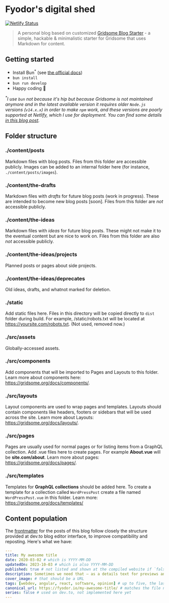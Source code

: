 # Fyodor's digital shed
[![Netlify Status](https://api.netlify.com/api/v1/badges/bb6a8dda-6431-477f-a926-1cfec38333a2/deploy-status)](https://app.netlify.com/sites/fyodor-io/deploys)

> A personal blog based on customized [Gridsome Blog Starter](https://github.com/gridsome/gridsome-starter-blog) - a simple, hackable & minimalistic starter for Gridsome that uses Markdown for content.

## Getting started

* Install Bun<sup>*</sup> (see [the official docs](https://bun.sh/docs/installation))
* `bun install`
* `bun run develop`
* Happy coding 🚀

_<sup>*</sup>I use `bun` not because it's hip but because Gridsome is not maintained anymore and in the latest available version it requires older `Node.js` versions (`v14.x.x`) in order to make `npm` work, and these versions are poorly supported at Netlify, which I use for deployment. You can find some details [in this blog post](https://fyodor.io/how-bun-can-help-to-revive-a-gridsome-project/)._

## Folder structure

### ./content/posts

Markdown files with blog posts. Files from this folder are accessible publicly. Images can be added to an internal folder here (for instance, `./content/posts/images`). 

### ./content/the-drafts

Markdown files with _drafts_ for future blog posts (work in progress). These are intended to become new blog posts [soon]. Files from this folder are _not_ accessible publicly.

### ./content/the-ideas

Markdown files with _ideas_ for future blog posts. These might not make it to the eventual content but are nice to work on. Files from this folder are also _not_ accessible publicly.

### ./content/the-ideas/projects

Planned posts or pages about side projects.

### ./content/the-ideas/deprecates

Old ideas, drafts, and whatnot marked for deletion.

### ./static

Add static files here. Files in this directory will be copied directly to `dist` folder during build. For example, /static/robots.txt will be located at https://yoursite.com/robots.txt. (Not used, removed now.)

### ./src/assets

Globally-accessed assets.

### ./src/components

Add components that will be imported to Pages and Layouts to this folder. Learn more about components here: https://gridsome.org/docs/components/.

### ./src/layouts

Layout components are used to wrap pages and templates. Layouts should contain components like headers, footers or sidebars that will be used across the site. Learn more about Layouts: https://gridsome.org/docs/layouts/.

### ./src/pages

Pages are usually used for normal pages or for listing items from a GraphQL collection. Add .vue files here to create pages. For example **About.vue** will be **site.com/about**. Learn more about pages: https://gridsome.org/docs/pages/.

### ./src/templates

Templates for **GraphQL collections** should be added here. To create a template for a collection called `WordPressPost`
create a file named `WordPressPost.vue` in this folder. Learn more: https://gridsome.org/docs/templates/

## Content population

The [frontmatter](https://cloudcannon.com/tutorials/jekyll-tutorial/introduction-to-front-matter-and-yaml/) for the posts of this blog follow closely the structure provided at dev.to blog editor interface, to improve compatibility and reposting. Here's what we have:

```yaml
---
title: My awesome title
date: 2020-03-02 # which is YYYY-MM-DD
updatedOn: 2023-10-03 # which is also YYYY-MM-DD
published: true # not listed and shown at the compiled website if `false`
description: Sometimes we need that — as a details text for previews and such 
cover_image: # that should be a URL
tags: [webdev, angular, react, software, opinion] # up to five, the last is a category, and the last is not added on dev.to
canonical_url: https://fyodor.io/my-awesome-title/ # matches the file name
series: false # used on dev.to, not implemented here yet
---
```